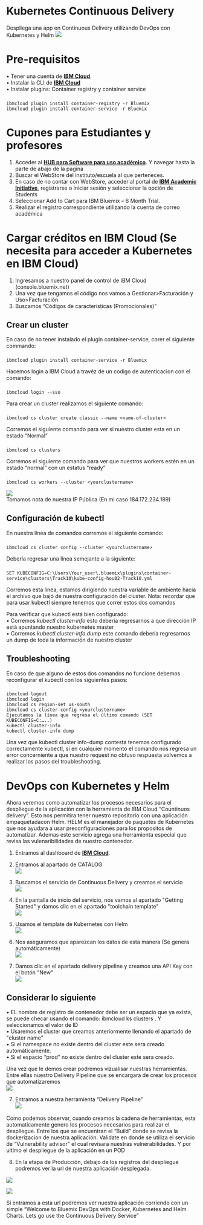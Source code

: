 # Kubernetes Continuous Delivery
Despliega una app en Continuous Delivery utilizando DevOps con Kubernetes y Helm
![](assets/a1.png)<br/>
# Pre-requisitos
•	Tener una cuenta de [**IBM Cloud**](https://cloud.ibm.com/login).<br/>
• Instalar la CLI de [**IBM Cloud**](https://console.bluemix.net/docs/cli/reference/bluemix_cli/get_started)<br/> 
•	Instalar plugins: Container registry y container service
###
    ibmcloud plugin install container-registry -r Bluemix
    ibmcloud plugin install container-service -r Bluemix


# Cupones para Estudiantes y profesores
1.	Acceder al [**HUB para Software para uso académico**](https://onthehub.com/ibm/?utm_sourc=ibm-ai-productpage&utm_medium=onthehubproductpage&utm_campaign=IBM). Y navegar hasta la parte de abajo de la pagina  
2.	Buscar el WebStore del instituto/escuela al que perteneces. 
3.	En caso de no contar con WebStore, acceder al portal de [**IBM Academic Initiative**](https://my15.digitalexperience.ibm.com/b73a5759-c6a6-4033-ab6b-d9d4f9a6d65b/dxsites/151914d1-03d2-48fe-97d9-d21166848e65/home/), registrarse o iniciar sesión y seleccionar la opción de Students 
4.	Seleccionar Add to Cart para IBM Bluemix – 6 Month Trial. 
5.	Realizar el registro correspondiente utilizando la cuenta de correo académica 

# Cargar créditos en IBM Cloud (Se necesita para acceder a Kubernetes en IBM Cloud)
1.	Ingresamos a nuestro panel de control de IBM Cloud (console.bluemix.net)
2.	Una vez que tengamos el código nos vamos a Gestionar>Facturación y Uso>Facturación
3.	Buscamos “Códigos de características (Promocionales)”

## Crear un cluster
En caso de no tener instalado el plugin container-service, corer el siguiente commando:
###
    ibmcloud plugin install container-service -r Bluemix
Hacemos login a IBM Cloud a travéz de un codigo de autenticacion con el comando:
###
    ibmcloud login --sso
Para crear un cluster realizamos el siguiente comando:
###
    ibmcloud cs cluster create classic --name <name-of-cluster>
Corremos el siguiente comando para ver si nuestro cluster esta en un estado “Normal”
###
    ibmcloud cs clusters
Corremos el siguiente comando para ver que nuestros workers estén en un estado “normal” con un estatus “ready”
###
    ibmcloud cs workers --cluster <yourclustername>
![](assets/4.png)<br/>
Tomamos nota de nuestra IP Pública (En mi caso 184.172.234.189)
## Configuración de kubectl
En nuestra línea de comandos corremos el siguiente comando:
###
    ibmcloud cs cluster config --cluster <yourclustername>
Debería regresar una línea semejante a la siguiente:
###
    SET KUBECONFIG=C:\Users\Your_user\.bluemix\plugins\container-service\clusters\Track10\kube-config-hou02-Track10.yml
Corremos esta línea, estamos dirigiendo nuestra variable de ambiente hacia el archivo que bajó de nuestra configuración del cluster. Nota: recordar que para usar kubectl siempre tenemos que correr estos dos comandos

Para verificar que kubectl está bien configurado:<br/>
•	Corremos <i>kubectl cluster-info</i> esto debería regresarnos a que dirección IP está apuntando nuestro kubernetes master<br/>
•	Corremos <i>kubectl cluster-info dump</i> este comando debería regresarnos un dump de toda la información de nuestro cluster

## Troubleshooting
En caso de que alguno de estos dos comandos no funcione debemos reconfigurar el kubectl con los siguientes pasos:
###
    ibmcloud logout
    ibmcloud login
    ibmcloud cs region-set us-south
    ibmcloud cs cluster-config <yourclustername>
    Ejecutamos la línea que regresa el último comando (SET KUBECONFIG=C:…..)
    kubectl cluster-info
    kubectl cluster-info dump
Una vez que kubectl cluster info-dump contesta tenemos configurado correctamente kubectl, si en cualquier momento el comando nos regresa un error concerniente a que nuestro request no obtuvo respuesta volvemos a realizar los pasos del troubleshooting.

# DevOps con Kubernetes y Helm
Ahora veremos como automatizar los procesos necesarios para el despliegue de la aplicación con la herramienta de IBM Cloud “Countinuos delivery”. Esto nos permitira tener nuestro repositorio con una aplicación empaquetadacon Helm. HELM es el manejador de paquetes de Kubernetes que nos ayudara a usar preconfiguraciones para los propositos de automatizar. Ademas este servicio agrega una herramienta especial que revisa las vulenaribilidades de nuestro contenedor.

1. Entramos al dashboard de [**IBM Cloud**](https://cloud.ibm.com/login).<br/>
2. Entramos al apartado de CATALOG <br/>
![](assets/14.png)<br/>

3. Buscamos el servicio de Continuous Delivery y creamos el servicio<br/>
![](assets/15.png)<br/>

4. En la pantalla de inicio del servicio, nos vamos al apartado "Getting Started" y damos clic en el apartado "toolchain template" <br/>
![](assets/16.png)<br/>

5. Usamos el template de Kubernetes con Helm<br/>
![](assets/17.png)<br/>

6. Nos aseguramos que aparezcan los datos de esta manera (Se genera automáticamente)<br/>
![](assets/19.png)<br/>

7. Damos clic en el apartado delivery pipeline y creamos una API Key con el botón "New"<br/>
![](assets/20.png)<br/>

## Considerar lo siguiente<br/>
•	EL nombre de registro de contenedor debe ser un espacio que ya exista, se puede checar usando el comando:
ibmcloud ks clusters . Y seleccionamos el valor de ID <br/>
•	Usaremos el cluster que creamos anteriormente llenando el apartado de "cluster name"<br/>
•	Si el namespace no existe dentro del cluster este sera creado automáticamente.<br/>
•	Si el espacio “prod” no existe dentro del cluster este sera creado.<br/>

Una vez que le demos crear podremos vizualisar nuestras herramientas. Entre ellas nuestro Delivery Pipeline que se encargara de crear los procesos que automatizaremos<br/>
![](assets/21.png)<br/>

7. Entramos a nuestra herramienta “Delivery Pipeline”<br/>
![](assets/22.png)<br/>

Como podemos observar, cuando creamos la cadena de herramientas, esta automaticamente genero los procesos necesarios para realizar el despliegue. Entre los que se encuentran el “Build” donde se revisa la dockerizacion de nuestra aplicación.
Validate en donde se utiliza el servicio de “Vulnerability advisor” el cual revisara nuestras vulnerabilidades.
Y por ultimo el despliegue de la aplicación en un POD<br/>

8. En la etapa de Producción, debajo de los registros del despliegue podremos ver la url de nuestra aplicación desplegada.<br/>

![](assets/23.png)<br/>

![](assets/24.png)<br/>

Si entramos a esta url podremos ver nuestra aplicación corriendo con un simple “Welcome to Bluemix DevOps with Docker, Kubernetes and Helm Charts. Lets go use the Continuous Delivery Service”
